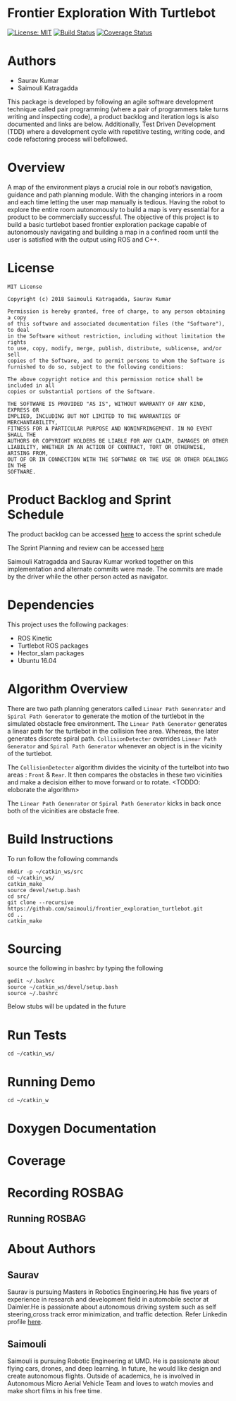 # Frontier Exploration With Turtlebot
[![License: MIT](https://img.shields.io/badge/License-MIT-yellow.svg)](https://opensource.org/licenses/MIT)
[![Build Status](https://travis-ci.org/saimouli/frontier_exploration_turtlebot.svg?branch=master)](https://travis-ci.org/saimouli/frontier_exploration_turtlebot)
[![Coverage Status](https://coveralls.io/repos/github/saimouli/frontier_exploration_turtlebot/badge.svg?branch=master)](https://coveralls.io/github/saimouli/frontier_exploration_turtlebot?branch=master)

# Authors 
- Saurav Kumar
- Saimouli Katragadda

This package is developed by following an agile software development technique called pair programming (where a pair of programmers take turns writing and inspecting code), a product backlog and iteration logs is also documented and links are below. Additionally, Test Driven Development (TDD) where a development cycle with repetitive testing, writing code, and code refactoring process will befollowed.

# Overview
A map of the environment plays a crucial role in our robot’s navigation, guidance and path
planning module. With the changing interiors in a room and each time letting the user map
manually is tedious. Having the robot to explore the entire room autonomously to build a map is very
essential for a product to be commercially successful. The objective of this project is to build a basic
turtlebot based frontier exploration package capable of autonomously navigating and building a map in a confined
room until the user is satisfied with the output using ROS and C++.

# License
```
MIT License

Copyright (c) 2018 Saimouli Katragadda, Saurav Kumar

Permission is hereby granted, free of charge, to any person obtaining a copy
of this software and associated documentation files (the "Software"), to deal
in the Software without restriction, including without limitation the rights
to use, copy, modify, merge, publish, distribute, sublicense, and/or sell
copies of the Software, and to permit persons to whom the Software is
furnished to do so, subject to the following conditions:

The above copyright notice and this permission notice shall be included in all
copies or substantial portions of the Software.

THE SOFTWARE IS PROVIDED "AS IS", WITHOUT WARRANTY OF ANY KIND, EXPRESS OR
IMPLIED, INCLUDING BUT NOT LIMITED TO THE WARRANTIES OF MERCHANTABILITY,
FITNESS FOR A PARTICULAR PURPOSE AND NONINFRINGEMENT. IN NO EVENT SHALL THE
AUTHORS OR COPYRIGHT HOLDERS BE LIABLE FOR ANY CLAIM, DAMAGES OR OTHER
LIABILITY, WHETHER IN AN ACTION OF CONTRACT, TORT OR OTHERWISE, ARISING FROM,
OUT OF OR IN CONNECTION WITH THE SOFTWARE OR THE USE OR OTHER DEALINGS IN THE
SOFTWARE.
```

# Product Backlog and Sprint Schedule
The product backlog can be accessed [here](https://docs.google.com/spreadsheets/d/1aUEmwQJSr9hcHAbKPmq_1oXtsOK8NiAJHHwCcbalw80/edit#gid=0) to access the sprint schedule 

The Sprint Planning and review can be accessed [here](https://docs.google.com/document/d/19h8M4_cV-hC2vH-sakYy-WoBOPhtShtMgyjMKj_OG6o/edit?usp=sharing)

Saimouli Katragadda and Saurav Kumar worked together on this implementation and alternate commits were made. The commits are made by the driver while the other person acted as navigator.

# Dependencies
This project uses the following packages: 
- ROS Kinetic
- Turtlebot ROS packages
- Hector_slam packages
- Ubuntu 16.04
 
# Algorithm Overview 
There are two path planning generators called   ```Linear Path Genenrator``` and ```Spiral Path Generator``` to generate the motion of the turtlebot in the simulated obstacle free environment. The ```Linear Path Generator``` generates a linear path for the turtlebot in the collision free area. Whereas, the later generates discrete spiral path. ```CollisionDetecter``` overrides ```Linear Path Generator``` and ```Spiral Path Generator``` whenever an object is in the vicinity of the turtlebot.


The ```CollisionDetecter``` algorithm divides the vicinity of the turtelbot into two areas : ```Front``` & ```Rear```. It then compares the obstacles in these two vicinities and make a decision either to move forward or to rotate. <TODDO: eloborate the algorithm>

The ```Linear Path Genenrator``` or ```Spiral Path Generator``` kicks in back once both of the vicinities are obstacle free.

# Build Instructions
To run follow the following commands 
```
mkdir -p ~/catkin_ws/src
cd ~/catkin_ws/
catkin_make
source devel/setup.bash
cd src/
git clone --recursive https://github.com/saimouli/frontier_exploration_turtlebot.git
cd ..
catkin_make
```

# Sourcing
source the following in bashrc by typing the following 
```
gedit ~/.bashrc
source ~/catkin_ws/devel/setup.bash
source ~/.bashrc
```
Below stubs will be updated in the future 
# Run Tests
```
cd ~/catkin_ws/
```

# Running Demo 
```
cd ~/catkin_w
```
# Doxygen Documentation 

# Coverage 

# Recording ROSBAG

## Running ROSBAG

# About Authors 
## Saurav
Saurav is pursuing Masters in Robotics Engineering.He has five years of experience in research and development field in automobile sector at Daimler.He is passionate about autonomous driving system such as self steering,cross track error minimization, and traffic detection. Refer Linkedin profile [here](https://www.linkedin.com/in/saurav-kumar-2a532242/).

## Saimouli 
Saimouli is pursuing Robotic Engineering at UMD. He is passionate about flying cars, drones, and deep learning. In future, he would like design and create autonomous flights. Outside of academics, he is involved in Autonomous Micro Aerial Vehicle Team and loves to watch movies and make short films in his free time. 
